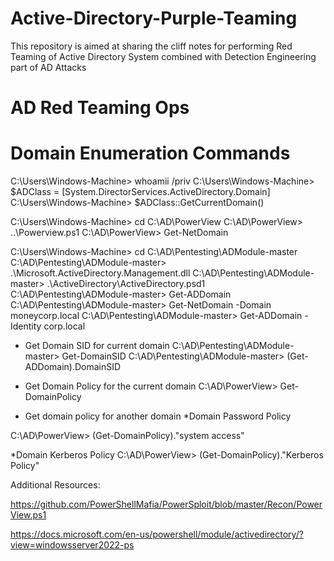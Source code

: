 # Active-Directory-Purple-Teaming
This repository is aimed at sharing the cliff notes for performing Red Teaming of Active Directory System combined with  Detection Engineering part of  AD Attacks

# AD Red Teaming Ops

# Domain Enumeration Commands 

C:\Users\Windows-Machine> whoamii /priv
C:\Users\Windows-Machine> $ADClass = [System.DirectorServices.ActiveDirectory.Domain]
C:\Users\Windows-Machine> $ADClass::GetCurrentDomain()

C:\Users\Windows-Machine> cd C:\AD\PowerView
C:\AD\PowerView> ..\Powerview.ps1
C:\AD\PowerView> Get-NetDomain

C:\Users\Windows-Machine> cd C:\AD\Pentesting\ADModule-master\
C:\AD\Pentesting\ADModule-master> .\Microsoft.ActiveDirectory.Management.dll
C:\AD\Pentesting\ADModule-master> .\ActiveDirectory\ActiveDirectory.psd1
C:\AD\Pentesting\ADModule-master> Get-ADDomain
C:\AD\Pentesting\ADModule-master> Get-NetDomain -Domain moneycorp.local
C:\AD\Pentesting\ADModule-master> Get-ADDomain -Identity corp.local

* Get Domain SID for current domain
C:\AD\Pentesting\ADModule-master> Get-DomainSID
C:\AD\Pentesting\ADModule-master> (Get-ADDomain).DomainSID

* Get Domain Policy for the current domain
C:\AD\PowerView> Get-DomainPolicy

* Get domain policy for another domain
*Domain Password Policy

C:\AD\PowerView> (Get-DomainPolicy)."system access"

*Domain Kerberos Policy 
C:\AD\PowerView> (Get-DomainPolicy)."Kerberos Policy"



Additional Resources: 

https://github.com/PowerShellMafia/PowerSploit/blob/master/Recon/PowerView.ps1

https://docs.microsoft.com/en-us/powershell/module/activedirectory/?view=windowsserver2022-ps
